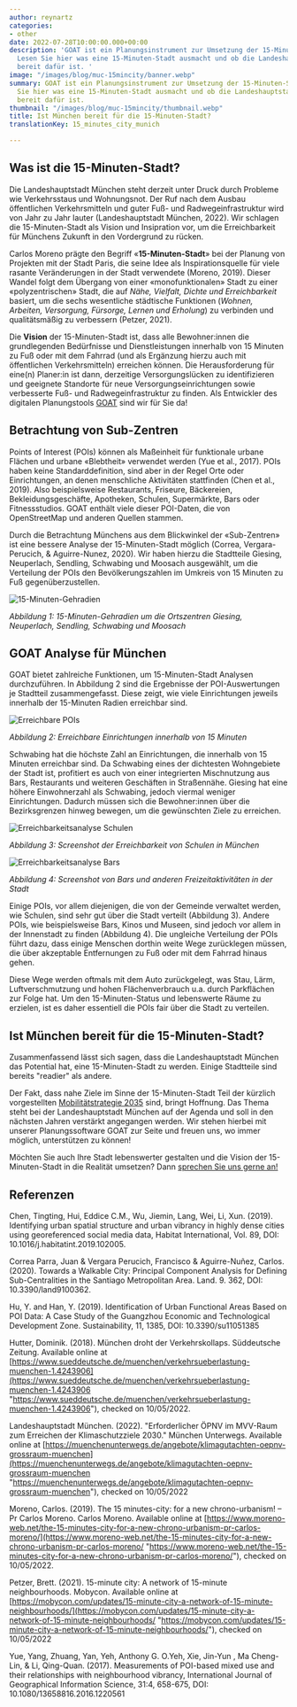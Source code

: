 ```yaml
---
author: reynartz
categories:
- other
date: 2022-07-28T10:00:00.000+00:00
description: 'GOAT ist ein Planungsinstrument zur Umsetzung der 15-Minuten-Stadt.
  Lesen Sie hier was eine 15-Minuten-Stadt ausmacht und ob die Landeshauptstadt München
  bereit dafür ist. '
image: "/images/blog/muc-15mincity/banner.webp"
summary: GOAT ist ein Planungsinstrument zur Umsetzung der 15-Minuten-Stadt. Lesen
  Sie hier was eine 15-Minuten-Stadt ausmacht und ob die Landeshauptstadt München
  bereit dafür ist.
thumbnail: "/images/blog/muc-15mincity/thumbnail.webp"
title: Ist München bereit für die 15-Minuten-Stadt?
translationKey: 15_minutes_city_munich

---
```

## Was ist die 15-Minuten-Stadt?

Die Landeshauptstadt München steht derzeit unter Druck durch Probleme wie Verkehrsstaus und Wohnungsnot. Der Ruf nach dem Ausbau öffentlichen Verkehrsmitteln und guter Fuß- und Radwegeinfrastruktur wird von Jahr zu Jahr lauter (Landeshauptstadt München, 2022). Wir schlagen die 15-Minuten-Stadt als Vision und Insipration vor, um die Erreichbarkeit für Münchens Zukunft in den Vordergrund zu rücken.

Carlos Moreno prägte den Begriff «**15-Minuten-Stadt**» bei der Planung von Projekten mit der Stadt Paris, die seine Idee als Inspirationsquelle für viele rasante Veränderungen in der Stadt verwendete (Moreno, 2019). Dieser Wandel folgt dem Übergang von einer «monofunktionalen» Stadt zu einer «polyzentrischen» Stadt, die auf _Nähe, Vielfalt, Dichte und Erreichbarkeit_ basiert, um die sechs wesentliche städtische Funktionen (_Wohnen, Arbeiten, Versorgung, Fürsorge, Lernen und Erholung_) zu verbinden und qualitätsmäßig zu verbessern (Petzer, 2021).

Die **Vision** der 15-Minuten-Stadt ist, dass alle Bewohner:innen die grundlegenden Bedürfnisse und Dienstleistungen innerhalb von 15 Minuten zu Fuß oder mit dem Fahrrad (und als Ergänzung hierzu auch mit öffentlichen Verkehrsmitteln) erreichen können. Die Herausforderung für eine(n) Planer:in ist dann, derzeitige Versorgungslücken zu identifizieren und geeignete Standorte für neue Versorgungseinrichtungen sowie verbesserte Fuß- und Radwegeinfrastruktur zu finden. Als Entwickler des digitalen Planungstools [GOAT](/goat/ "Was ist GOAT?") sind wir für Sie da!

## Betrachtung von Sub-Zentren

Points of Interest (POIs) können als Maßeinheit für funktionale urbane Flächen und urbane «Blebtheit» verwendet werden (Yue et al., 2017). POIs haben keine Standarddefinition, sind aber in der Regel Orte oder Einrichtungen, an denen menschliche Aktivitäten stattfinden (Chen et al., 2019). Also beispielsweise Restaurants, Friseure, Bäckereien, Bekleidungsgeschäfte, Apotheken, Schulen, Supermärkte, Bars oder Fitnessstudios. GOAT enthält viele dieser POI-Daten, die von OpenStreetMap und anderen Quellen stammen.

Durch die Betrachtung Münchens aus dem Blickwinkel der «Sub-Zentren» ist eine bessere Analyse der 15-Minuten-Stadt möglich (Correa, Vergara-Perucich, & Aguirre-Nunez, 2020). Wir haben hierzu die Stadtteile Giesing, Neuperlach, Sendling, Schwabing und Moosach ausgewählt, um die Verteilung der POIs den Bevölkerungszahlen im Umkreis von 15 Minuten zu Fuß gegenüberzustellen.

![15-Minuten-Gehradien](/images/blog/muc-15mincity/districts.webp "15-Minuten-Stadt Analyse")

_Abbildung 1: 15-Minuten-Gehradien um die Ortszentren Giesing, Neuperlach, Sendling, Schwabing und Moosach_

## GOAT Analyse für München

GOAT bietet zahlreiche Funktionen, um 15-Minuten-Stadt Analysen durchzuführen. In Abbildung 2 sind die Ergebnisse der POI-Auswertungen je Stadtteil zusammengefasst. Diese zeigt, wie viele Einrichtungen jeweils innerhalb der 15-Minuten Radien erreichbar sind.

![Erreichbare POIs](/images/blog/muc-15mincity/amenities.webp "15 Minuten Stadt mit GOAT planen")

_Abbildung 2: Erreichbare Einrichtungen innerhalb von 15 Minuten_

Schwabing hat die höchste Zahl an Einrichtungen, die innerhalb von 15 Minuten erreichbar sind. Da Schwabing eines der dichtesten Wohngebiete der Stadt ist, profitiert es auch von einer integrierten Mischnutzung aus Bars, Restaurants und weiteren Geschäften in Straßennähe. Giesing hat eine höhere Einwohnerzahl als Schwabing, jedoch viermal weniger Einrichtungen. Dadurch müssen sich die Bewohner:innen über die Bezirksgrenzen hinweg bewegen, um die gewünschten Ziele zu erreichen.

![Erreichbarkeitsanalyse Schulen](/images/blog/muc-15mincity/schools.webp "Erreichbarkeitsanalyse zu Schulen")

_Abbildung 3: Screenshot der Erreichbarkeit von Schulen in München_

![Erreichbarkeitsanalyse Bars](/images/blog/muc-15mincity/bars.webp "Erreichbarkeitsanalyse zu Bars")

_Abbildung 4: Screenshot von Bars und anderen Freizeitaktivitäten in der Stadt_

Einige POIs, vor allem diejenigen, die von der Gemeinde verwaltet werden, wie Schulen, sind sehr gut über die Stadt verteilt (Abbildung 3). Andere POIs, wie beispielsweise Bars, Kinos und Museen, sind jedoch vor allem in der Innenstadt zu finden (Abbildung 4). Die ungleiche Verteilung der POIs führt dazu, dass einige Menschen dorthin weite Wege zurücklegen müssen, die über akzeptable Entfernungen zu Fuß oder mit dem Fahrrad hinaus gehen.

Diese Wege werden oftmals mit dem Auto zurückgelegt, was Stau, Lärm, Luftverschmutzung und hohen Flächenverbrauch u.a. durch Parkflächen zur Folge hat. Um den 15-Minuten-Status und lebenswerte Räume zu erzielen, ist es daher essentiell die POIs fair über die Stadt zu verteilen.

## Ist München bereit für die 15-Minuten-Stadt?

Zusammenfassend lässt sich sagen, dass die Landeshauptstadt München das Potential hat, eine 15-Minuten-Stadt zu werden. Einige Stadtteile sind bereits "readier" als andere.

Der Fakt, dass nahe Ziele im Sinne der 15-Minuten-Stadt Teil der kürzlich vorgestellten [Mobilitätstrategie 2035](https://www.mobilitaetsstrategie2035.de/sites/default/files/downloads/2035-magazin-web-final.pdf "Mobilitätsstrategie 2035") sind, bringt Hoffnung. Das Thema steht bei der Landeshauptstadt München auf der Agenda und soll in den nächsten Jahren verstärkt angegangen werden. Wir stehen hierbei mit unserer Planungssoftware GOAT zur Seite und freuen uns, wo immer möglich, unterstützen zu können!

Möchten Sie auch Ihre Stadt lebenswerter gestalten und die Vision der 15-Minuten-Stadt in die Realität umsetzen? Dann [sprechen Sie uns gerne an!](/kontakt "Kontakt zu Plan4Better")

## Referenzen

Chen, Tingting, Hui, Eddice C.M., Wu, Jiemin, Lang, Wei, Li, Xun. (2019). Identifying urban spatial structure and urban vibrancy in highly dense cities using georeferenced social media data, Habitat International, Vol. 89, DOI: 10.1016/j.habitatint.2019.102005.

Correa Parra, Juan & Vergara Perucich, Francisco & Aguirre-Nuñez, Carlos. (2020). Towards a Walkable City: Principal Component Analysis for Defining Sub-Centralities in the Santiago Metropolitan Area. Land. 9. 362, DOI: 10.3390/land9100362.

Hu, Y. and Han, Y. (2019). Identification of Urban Functional Areas Based on POI Data: A Case Study of the Guangzhou Economic and Technological Development Zone. Sustainability, 11, 1385, DOI: 10.3390/su11051385

Hutter, Dominik. (2018). München droht der Verkehrskollaps. Süddeutsche Zeitung. Available online at [https://www.sueddeutsche.de/muenchen/verkehrsueberlastung-muenchen-1.4243906](https://www.sueddeutsche.de/muenchen/verkehrsueberlastung-muenchen-1.4243906 "https://www.sueddeutsche.de/muenchen/verkehrsueberlastung-muenchen-1.4243906"), checked on 10/05/2022.

Landeshauptstadt München. (2022). "Erforderlicher ÖPNV im MVV-Raum zum Erreichen der Klimaschutzziele 2030." München Unterwegs. Available online at [https://muenchenunterwegs.de/angebote/klimagutachten-oepnv-grossraum-muenchen](https://muenchenunterwegs.de/angebote/klimagutachten-oepnv-grossraum-muenchen "https://muenchenunterwegs.de/angebote/klimagutachten-oepnv-grossraum-muenchen"), checked on 10/05/2022

Moreno, Carlos. (2019). The 15 minutes-city: for a new chrono-urbanism! – Pr Carlos Moreno. Carlos Moreno. Available online at [https://www.moreno-web.net/the-15-minutes-city-for-a-new-chrono-urbanism-pr-carlos-moreno/](https://www.moreno-web.net/the-15-minutes-city-for-a-new-chrono-urbanism-pr-carlos-moreno/ "https://www.moreno-web.net/the-15-minutes-city-for-a-new-chrono-urbanism-pr-carlos-moreno/"), checked on 10/05/2022.

Petzer, Brett. (2021). 15-minute city: A network of 15-minute neighbourhoods. Mobycon. Available online at [https://mobycon.com/updates/15-minute-city-a-network-of-15-minute-neighbourhoods/](https://mobycon.com/updates/15-minute-city-a-network-of-15-minute-neighbourhoods/ "https://mobycon.com/updates/15-minute-city-a-network-of-15-minute-neighbourhoods/"), checked on 10/05/2022

Yue, Yang, Zhuang, Yan, Yeh, Anthony G. O.Yeh, Xie, Jin-Yun , Ma Cheng-Lin, & Li, Qing-Quan. (2017). Measurements of POI-based mixed use and their relationships with neighbourhood vibrancy, International Journal of Geographical Information Science, 31:4, 658-675, DOI: 10.1080/13658816.2016.1220561